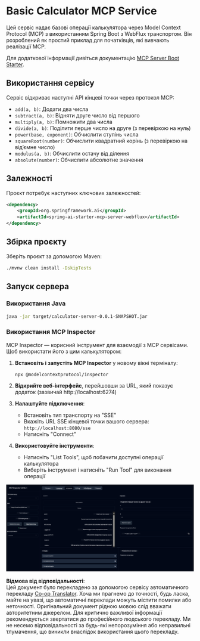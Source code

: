 <!--
CO_OP_TRANSLATOR_METADATA:
{
  "original_hash": "ed9cab32cc67c12d8969b407aa47100a",
  "translation_date": "2025-06-17T16:45:29+00:00",
  "source_file": "03-GettingStarted/01-first-server/solution/java/README.md",
  "language_code": "uk"
}
-->
# Basic Calculator MCP Service

Цей сервіс надає базові операції калькулятора через Model Context Protocol (MCP) з використанням Spring Boot з WebFlux транспортом. Він розроблений як простий приклад для початківців, які вивчають реалізації MCP.

Для додаткової інформації дивіться документацію [MCP Server Boot Starter](https://docs.spring.io/spring-ai/reference/api/mcp/mcp-server-boot-starter-docs.html).


## Використання сервісу

Сервіс відкриває наступні API кінцеві точки через протокол MCP:

- `add(a, b)`: Додати два числа
- `subtract(a, b)`: Відняти друге число від першого
- `multiply(a, b)`: Помножити два числа
- `divide(a, b)`: Поділити перше число на друге (з перевіркою на нуль)
- `power(base, exponent)`: Обчислити ступінь числа
- `squareRoot(number)`: Обчислити квадратний корінь (з перевіркою на від’ємне число)
- `modulus(a, b)`: Обчислити остачу від ділення
- `absolute(number)`: Обчислити абсолютне значення

## Залежності

Проєкт потребує наступних ключових залежностей:

```xml
<dependency>
    <groupId>org.springframework.ai</groupId>
    <artifactId>spring-ai-starter-mcp-server-webflux</artifactId>
</dependency>
```

## Збірка проєкту

Зберіть проєкт за допомогою Maven:
```bash
./mvnw clean install -DskipTests
```

## Запуск сервера

### Використання Java

```bash
java -jar target/calculator-server-0.0.1-SNAPSHOT.jar
```

### Використання MCP Inspector

MCP Inspector — корисний інструмент для взаємодії з MCP сервісами. Щоб використати його з цим калькулятором:

1. **Встановіть і запустіть MCP Inspector** у новому вікні терміналу:
   ```bash
   npx @modelcontextprotocol/inspector
   ```

2. **Відкрийте веб-інтерфейс**, перейшовши за URL, який показує додаток (зазвичай http://localhost:6274)

3. **Налаштуйте підключення**:
   - Встановіть тип транспорту на "SSE"
   - Вкажіть URL SSE кінцевої точки вашого сервера: `http://localhost:8080/sse`
   - Натисніть "Connect"

4. **Використовуйте інструменти**:
   - Натисніть "List Tools", щоб побачити доступні операції калькулятора
   - Виберіть інструмент і натисніть "Run Tool" для виконання операції

![MCP Inspector Screenshot](../../../../../../translated_images/tool.40e180a7b0d0fe2067cf96435532b01f63f7f8619d6b0132355a04b426b669ac.uk.png)

**Відмова від відповідальності**:  
Цей документ було перекладено за допомогою сервісу автоматичного перекладу [Co-op Translator](https://github.com/Azure/co-op-translator). Хоча ми прагнемо до точності, будь ласка, майте на увазі, що автоматичні переклади можуть містити помилки або неточності. Оригінальний документ рідною мовою слід вважати авторитетним джерелом. Для критично важливої інформації рекомендується звертатися до професійного людського перекладу. Ми не несемо відповідальності за будь-які непорозуміння або неправильні тлумачення, що виникли внаслідок використання цього перекладу.